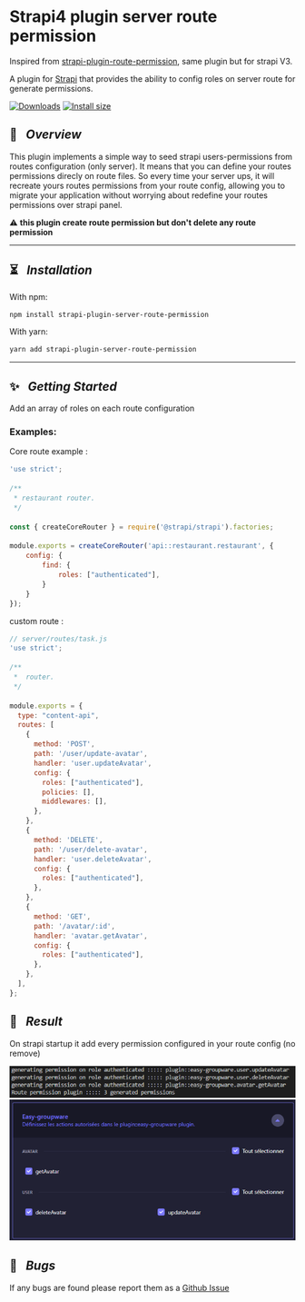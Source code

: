 # Strapi4 plugin server route permission
Inspired from [strapi-plugin-route-permission](https://github.com/andreciornavei/strapi-plugin-route-permission), same plugin but for strapi V3.

A plugin for [Strapi](https://github.com/strapi/strapi) that provides the ability to config roles on server route for generate permissions.

[![Downloads](https://img.shields.io/npm/dm/strapi-plugin-server-route-permission?style=for-the-badge)](https://www.npmjs.com/package/strapi-plugin-server-route-permission)
[![Install size](https://img.shields.io/npm/l/strapi-plugin-server-route-permission?style=for-the-badge)](https://github.com/PaulRichez/strapi4-plugin-route-permission/blob/main/Licence)

## 🚀 &nbsp; _Overview_

This plugin implements a simple way to seed strapi users-permissions from routes configuration (only server). It means that you can define your routes permissions direcly on route files. So every time your server ups, it will recreate yours routes permissions from your route config, allowing you to migrate your application without worrying about redefine your routes permissions over strapi panel.

⚠️ **this plugin create route permission but don't delete any route permission**

---

## ⏳ &nbsp; _Installation_

With npm:
```bash
npm install strapi-plugin-server-route-permission
```

With yarn:
```bash
yarn add strapi-plugin-server-route-permission
```

---

## ✨ &nbsp; _Getting Started_

Add an array of roles on each route configuration

### Examples:

Core route example :
```js
'use strict';

/**
 * restaurant router.
 */

const { createCoreRouter } = require('@strapi/strapi').factories;

module.exports = createCoreRouter('api::restaurant.restaurant', {
    config: {
        find: {
            roles: ["authenticated"],
        }
    }
});
```

custom route :

```js
// server/routes/task.js
'use strict';

/**
 *  router.
 */

module.exports = {
  type: "content-api",
  routes: [
    {
      method: 'POST',
      path: '/user/update-avatar',
      handler: 'user.updateAvatar',
      config: {
        roles: ["authenticated"],
        policies: [],
        middlewares: [],
      },
    },
    {
      method: 'DELETE',
      path: '/user/delete-avatar',
      handler: 'user.deleteAvatar',
      config: {
        roles: ["authenticated"],
      },
    },
    {
      method: 'GET',
      path: '/avatar/:id',
      handler: 'avatar.getAvatar',
      config: {
        roles: ["authenticated"],
      },
    },
  ],
};
```

## 🎉 &nbsp; _Result_

On strapi startup it add every permission configured in your route config (no remove)

![](./docs/console.png)
![](./docs/result.png)

## 🐛 &nbsp; _Bugs_

If any bugs are found please report them as a [Github Issue](https://github.com/PaulRichez/strapi4-plugin-route-permission/issues)
